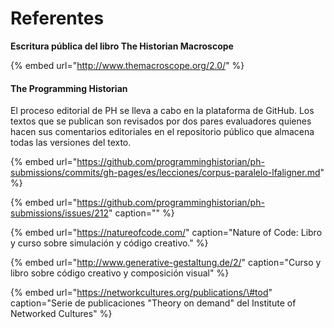 # Referentes

**Escritura pública del libro The Historian Macroscope** 

{% embed url="http://www.themacroscope.org/2.0/" %}

#### The Programming Historian

El proceso editorial de PH se lleva a cabo en la plataforma de GitHub. Los textos que se publican son revisados por dos pares evaluadores quienes hacen sus comentarios editoriales en el repositorio público que almacena todas las versiones del texto.

{% embed url="https://github.com/programminghistorian/ph-submissions/commits/gh-pages/es/lecciones/corpus-paralelo-lfaligner.md" %}

{% embed url="https://github.com/programminghistorian/ph-submissions/issues/212" caption="" %}

{% embed url="https://natureofcode.com/" caption="Nature of Code: Libro y curso sobre simulación y código creativo." %}

{% embed url="http://www.generative-gestaltung.de/2/" caption="Curso y libro sobre código creativo y composición visual" %}

{% embed url="https://networkcultures.org/publications/\#tod" caption="Serie de publicaciones \"Theory on demand\" del Institute of Networked Cultures" %}



